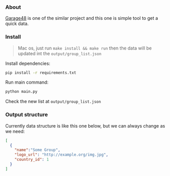 ### About

[Garage48](http://garage48.org/hackthecrisis/?fbclid=IwAR2B8USw8Vf99Nemf3kqDA1PG8gDzRYqUXQb_gmkiwPERJgvhzrSGCIgiwQ)
 is one of the similar project and this one is simple tool to get a quick data.


### Install
> Mac os, just run `make install && make run` then the data will be updated int the `output/group_list.json`

Install dependencies:
```bash
pip install -r requirements.txt
```

Run main command:
```bash 
python main.py
```

Check the new list at `output/group_list.json`

### Output structure
Currently data structure is like this one below, but we can always change as we need:

```json
[
  {
    "name":"Some Group",
    "logo_url": "http://example.org/img.jpg",
    "country_id": 1
  }
]
```

